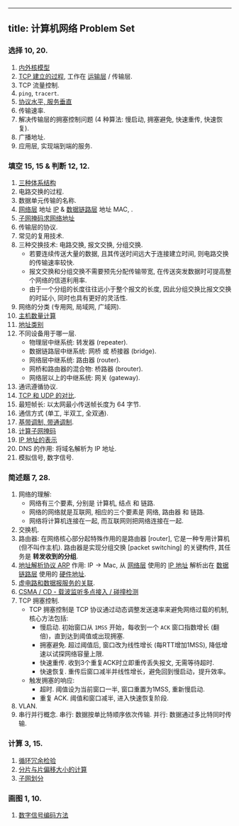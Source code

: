 
---
title: 计算机网络 Problem Set
---

### 选择 10, 20.

1. [内外核模型](/408/network/overview.md) 
1. [TCP 建立的过程](/408/network/tcp.md), 工作在 [运输层](/408/network/layered-network-model.md) / 传输层. 
1. TCP 流量控制. 
1. `ping`, `tracert`. 
1. [协议水平, 服务垂直](/408/network/protocol.md) 
1. 传输速率. 
1. 解决传输层的拥塞控制问题 (4 种算法: 慢启动, 拥塞避免, 快速重传, 快速恢复). 
1. 广播地址. 
1. 应用层, 实现端到端的服务. 

### 填空 15, 15 & 判断 12, 12.

1. [三种体系结构](/408/network/layered-network-model.md)
1. 电路交换的过程. 
1. 数据单元传输的名称. 
1. [网络层](/408/network/network-layer.md) 地址 [IP](/408/network/ip.md) & [数据链路层](/408/network/data-link-layer.md) 地址 MAC, . 
1. [子网掩码求网络地址](/408/network/subnet-mask.md)
1. 传输层的协议. 
1. 常见的复用技术. 
1. 三种交换技术: 电路交换, 报文交换, 分组交换.
    - 若要连续传送大量的数据, 且其传送时间远大于连接建立时间, 则电路交换的传输速率较快. 
    - 报文交换和分组交换不需要预先分配传输带宽, 在传送突发数据时可提高整个网络的信道利用率. 
    - 由于一个分组的长度往往远小于整个报文的长度, 因此分组交换比报文交换的时延小, 同时也具有更好的灵活性. 
1. 网络的分类 (专用网, 局域网, 广域网).
1. [主机数量计算](/408/network/address-count.md)
1. [地址类别](/408/network/ip-category.md)
1. 不同设备用于哪一层. 
    - 物理层中继系统: 转发器 (repeater).
    - 数据链路层中继系统: 网桥 或 桥接器 (bridge).
    - 网络层中继系统: 路由器 (router).
    - 网桥和路由器的混合物: 桥路器 (brouter).
    - 网络层以上的中继系统: 网关 (gateway). 
1. 通讯遵循协议. 
1. [TCP 和 UDP 的对比](/408/network/tcp-vs-udp.md). 
1. 最短帧长: 以太网最小传送帧长度为 64 字节. 
1. 通信方式 (单工, 半双工, 全双通). 
1. [基带调制, 带通调制](/408/network/modulation.md). 
1. [计算子网掩码](/408/network/subnet-mask.md) 
1. [IP 地址的表示](/408/network/dotted-decimal-notation.md) 
1. DNS 的作用: 将域名解析为 IP 地址. 
1. 模拟信号, 数字信号. 

### 简述题 7, 28. 

1. 网络的理解: 
    - 网络有三个要素, 分别是 计算机, 结点 和 链路. 
    - 网络的网络就是互联网, 相应的三个要素是 网络, 路由器 和 链路.
    - 网络将计算机连接在一起, 而互联网则把网络连接在一起. 
1. 交换机. 
1. 路由器: 在⽹络核⼼部分起特殊作⽤的是路由器 [router], 它是⼀种专⽤计算机 (但不叫作主机). 路由器是实现分组交换 [packet switching] 的关键构件, 其任务是 **转发收到的分组**. 
1. [地址解析协议 ARP](/408/network/arp.md) 作用: $\text{IP} \to \text{Mac}$, 从 [网络层](/408/network/network-layer.md) 使用的 [IP 地址](/408/network/ip.md) 解析出在 [数据链路层](/408/network/data-link-layer.md) 使用的 [硬件地址](/408/network/ip-convert-mac.md). 
1. [虚电路和数据报服务的关联](/408/network/virtual-circuit-vs-datagram.md). 
1. [CSMA / CD - 载波监听多点接⼊ / 碰撞检测](/408/network/csma-cd.md)
1. TCP 拥塞控制. 
    - TCP 拥塞控制是 TCP 协议通过动态调整发送速率来避免网络过载的机制, 核心方法包括: 
      - 慢启动. 初始窗口从 `1MSS` 开始，每收到一个 `ACK` 窗口指数增长 (翻倍)，直到达到阈值或出现拥塞. 
      - 拥塞避免. 超过阈值后, 窗口改为线性增长 (每RTT增加1MSS), 降低增速以试探网络容量上限. 
      - 快速重传. 收到3个重复ACK时立即重传丢失报文, 无需等待超时. 
      - 快速恢复. 重传后窗口减半并线性增长，避免回到慢启动，提升效率。
    - 触发拥塞的响应: 
      - 超时. 阈值设为当前窗口一半, 窗口重置为1MSS, 重新慢启动. 
      - 重复 ACK. 阈值和窗口减半, 进入快速恢复阶段. 
1. VLAN. 
1. 串行并行概念. 串行: 数据按单比特顺序依次传输. 并行: 数据通过多比特同时传输.  

### 计算 3, 15. 

1. [循环冗余检验](/408/network/cyclic-redundancy-check.md) 
1. [分片与片偏移大小的计算](/408/network/sharding-offset.md) 
1. [子网划分](/408/network/subnet-division.md)

### 画图 1, 10. 

1. [数字信号编码方法](/408/network/encoding-method.md)


